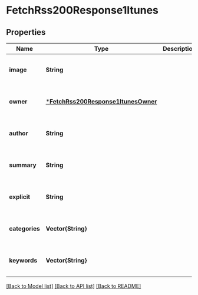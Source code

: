 # FetchRss200Response1Itunes


## Properties
Name | Type | Description | Notes
------------ | ------------- | ------------- | -------------
**image** | **String** |  | [optional] [default to nothing]
**owner** | [***FetchRss200Response1ItunesOwner**](FetchRss200Response1ItunesOwner.md) |  | [optional] [default to nothing]
**author** | **String** |  | [optional] [default to nothing]
**summary** | **String** |  | [optional] [default to nothing]
**explicit** | **String** |  | [optional] [default to nothing]
**categories** | **Vector{String}** |  | [optional] [default to nothing]
**keywords** | **Vector{String}** |  | [optional] [default to nothing]


[[Back to Model list]](../README.md#models) [[Back to API list]](../README.md#api-endpoints) [[Back to README]](../README.md)



